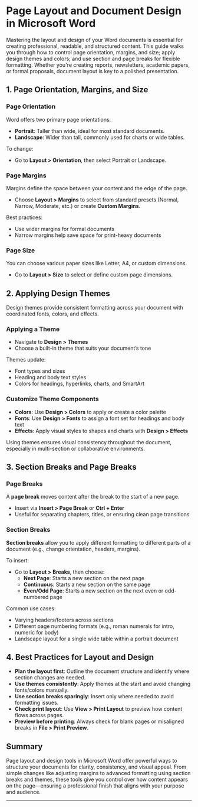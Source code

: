 # Page Layout and Document Design in Microsoft Word

Mastering the layout and design of your Word documents is essential for creating professional, readable, and structured content. This guide walks you through how to control page orientation, margins, and size; apply design themes and colors; and use section and page breaks for flexible formatting. Whether you're creating reports, newsletters, academic papers, or formal proposals, document layout is key to a polished presentation.

## 1. Page Orientation, Margins, and Size

### Page Orientation
Word offers two primary page orientations:
- **Portrait**: Taller than wide, ideal for most standard documents.
- **Landscape**: Wider than tall, commonly used for charts or wide tables.

To change:
- Go to **Layout > Orientation**, then select Portrait or Landscape.

### Page Margins
Margins define the space between your content and the edge of the page.
- Choose **Layout > Margins** to select from standard presets (Normal, Narrow, Moderate, etc.) or create **Custom Margins**.

Best practices:
- Use wider margins for formal documents
- Narrow margins help save space for print-heavy documents

### Page Size
You can choose various paper sizes like Letter, A4, or custom dimensions.
- Go to **Layout > Size** to select or define custom page dimensions.

## 2. Applying Design Themes

Design themes provide consistent formatting across your document with coordinated fonts, colors, and effects.

### Applying a Theme
- Navigate to **Design > Themes**
- Choose a built-in theme that suits your document’s tone

Themes update:
- Font types and sizes
- Heading and body text styles
- Colors for headings, hyperlinks, charts, and SmartArt

### Customize Theme Components
- **Colors**: Use **Design > Colors** to apply or create a color palette
- **Fonts**: Use **Design > Fonts** to assign a font set for headings and body text
- **Effects**: Apply visual styles to shapes and charts with **Design > Effects**

Using themes ensures visual consistency throughout the document, especially in multi-section or collaborative environments.

## 3. Section Breaks and Page Breaks

### Page Breaks
A **page break** moves content after the break to the start of a new page.
- Insert via **Insert > Page Break** or **Ctrl + Enter**
- Useful for separating chapters, titles, or ensuring clean page transitions

### Section Breaks
**Section breaks** allow you to apply different formatting to different parts of a document (e.g., change orientation, headers, margins).

To insert:
- Go to **Layout > Breaks**, then choose:
  - **Next Page**: Starts a new section on the next page
  - **Continuous**: Starts a new section on the same page
  - **Even/Odd Page**: Starts a new section on the next even or odd-numbered page

Common use cases:
- Varying headers/footers across sections
- Different page numbering formats (e.g., roman numerals for intro, numeric for body)
- Landscape layout for a single wide table within a portrait document

## 4. Best Practices for Layout and Design

- **Plan the layout first**: Outline the document structure and identify where section changes are needed.
- **Use themes consistently**: Apply themes at the start and avoid changing fonts/colors manually.
- **Use section breaks sparingly**: Insert only where needed to avoid formatting issues.
- **Check print layout**: Use **View > Print Layout** to preview how content flows across pages.
- **Preview before printing**: Always check for blank pages or misaligned breaks in **File > Print Preview**.

## Summary

Page layout and design tools in Microsoft Word offer powerful ways to structure your documents for clarity, consistency, and visual appeal. From simple changes like adjusting margins to advanced formatting using section breaks and themes, these tools give you control over how content appears on the page—ensuring a professional finish that aligns with your purpose and audience.
****
